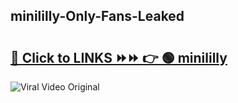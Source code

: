 
 ## minililly-Only-Fans-Leaked

# <h2><a href="https://clipsfans.com/minililly&ref=git">🔗 Click to LINKS ⏩⏩ 👉 🟢 minililly </a></h2>

<a href="https://clipsfans.com/minililly&ref=git" rel="nofollow" data-target="animated-image.originalLink"><img src="https://i.ibb.co.com/xMMVF88/686577567.gif" alt="Viral Video Original" style="max-width: 100%; display: inline-block;" data-target="animated-image.originalImage"></a>
